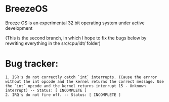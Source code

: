 # BreezeOS
Breeze OS is an experimental 32 bit operating system under active development

(This is the second branch, in which I hope to fix the bugs below by rewriting everything in the src/cpu/idt/ folder)

# Bug tracker:
    1. ISR's do not correctly catch `int` interrupts. (Cause the errror without the int opcode and the kernel returns the correct message. Use the `int` opcode and the kernel returns interrupt 15 - Unknown interrupt) -- Status: [ INCOMPLETE ]
    2. IRQ's do not fire off. -- Status: [ INCOMPLETE ]
